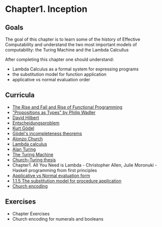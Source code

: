 # Chapter1. Inception

## Goals
  The goal of this chapter is to learn some of the history of Effective Computability and understand the two most important models of computability: the Turing Machine and the Lambda Calcullus

  After completing this chapter one should understand:
  - Lambda Calculus as a formal system for expressing programs
  - the substitution model for function application
  - applicative vs normal evaluation order

## Curricula
  - [The Rise and Fall and Rise of Functional Programming](https://medium.com/javascript-scene/the-rise-and-fall-and-rise-of-functional-programming-composable-software-c2d91b424c8c)
  - ["Propositions as Types" by Philip Wadler](https://www.youtube.com/watch?v=IOiZatlZtGU)
  - [David Hilbert](https://en.wikipedia.org/wiki/David_Hilbert)
  - [Entscheidungsproblem](https://en.wikipedia.org/wiki/Entscheidungsproblem)
  - [Kurt Gödel](https://en.wikipedia.org/wiki/Kurt_G%C3%B6del)
  - [Gödel's incompleteness theorems](https://en.wikipedia.org/wiki/G%C3%B6del%27s_incompleteness_theorems#:~:text=G%C3%B6del's%20incompleteness%20theorems%20are%20two,in%20the%20philosophy%20of%20mathematics.)
  - [Alonzo Church](https://en.wikipedia.org/wiki/Alonzo_Church)
  - [Lambda calculus](https://en.wikipedia.org/wiki/Lambda_calculus)
  - [Alan Turing](https://en.wikipedia.org/wiki/Alan_Turing)
  - [The Turing Machine](https://en.wikipedia.org/wiki/Turing_machine)
  - [Church–Turing thesis](https://en.wikipedia.org/wiki/Church%E2%80%93Turing_thesis#:~:text=It%20states%20that%20a%20function,the%20British%20mathematician%20Alan%20Turing.)
  - Chapter1. All You Need is Lambda - Christopher Allen, Julie Moronuki - Haskell programming from first principles
  - [Applicative vs Normal evaluation form](https://courses.cs.washington.edu/courses/cse505/99au/functional/applicative-normal.pdf)
  - [1.1.5 The substitution model for procedure application](https://sarabander.github.io/sicp/html/1_002e1.xhtml#g_t1_002e1_002e5)
  - [Church encoding](https://en.wikipedia.org/wiki/Church_encoding#:~:text=The%20Church%20numerals%20are%20a,the%20lambda%20calculus%20this%20way.&text=The%20translation%20may%20apply%20the,as%20a%20literal%20lambda%20term.)

## Exercises
  - Chapter Exercises
  - Church encoding for numerals and booleans